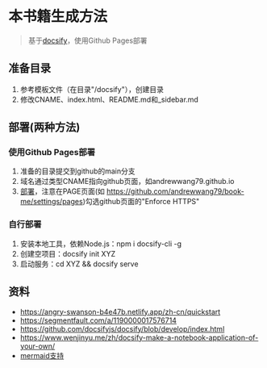 # 本书籍生成方法
> 基于[docsify](https://docsify.js.org/)，使用Github Pages部署

## 准备目录
1. 参考模板文件（在目录"/docsify"），创建目录
1. 修改CNAME、index.html、README.md和_sidebar.md

## 部署(两种方法)
### 使用Github Pages部署
1. 准备的目录提交到github的main分支
1. 域名通过类型CNAME指向github页面，如andrewwang79.github.io
1. [部署](https://docs.github.com/cn/pages/getting-started-with-github-pages/configuring-a-publishing-source-for-your-github-pages-site)，注意在PAGE页面(如
https://github.com/andrewwang79/book-me/settings/pages)勾选github页面的"Enforce HTTPS"

### 自行部署
1. 安装本地工具，依赖Node.js：npm i docsify-cli -g
1. 创建空项目：docsify init XYZ
1. 启动服务：cd XYZ && docsify serve

## 资料
* https://angry-swanson-b4e47b.netlify.app/zh-cn/quickstart
* https://segmentfault.com/a/1190000017576714
* https://github.com/docsifyjs/docsify/blob/develop/index.html
* https://www.wenjinyu.me/zh/docsify-make-a-notebook-application-of-your-own/
* [mermaid支持](https://github.com/Leward/mermaid-docsify)
